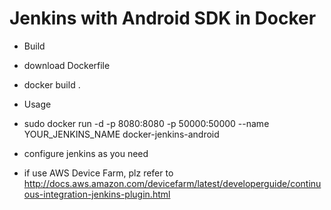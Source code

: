 # Jenkins with Android SDK in Docker

* Build
 * download Dockerfile
 * docker build .

* Usage
 * sudo docker run -d -p 8080:8080 -p 50000:50000 --name YOUR_JENKINS_NAME docker-jenkins-android
 * configure jenkins as you need
 * if use AWS Device Farm, plz refer to http://docs.aws.amazon.com/devicefarm/latest/developerguide/continuous-integration-jenkins-plugin.html

